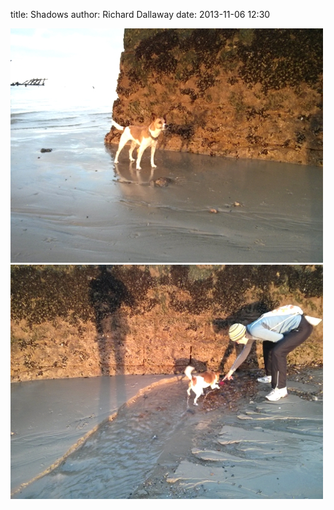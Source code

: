 
title: Shadows
author: Richard Dallaway
date: 2013-11-06 12:30

<div><a href="/media/tp_2013-10-07_07_44_13.jpg"><img src="/media/tp_thumb_2013-10-07_07_44_13.jpg" width="500" height="375"/></a></div><div><a href="/media/tp_2013-10-07_07_43_40.jpg"><img src="/media/tp_thumb_2013-10-07_07_43_40.jpg" width="500" height="375"/></a></div>


   
      